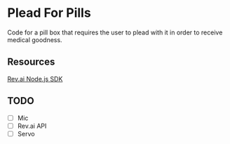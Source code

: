 # Plead For Pills

Code for a pill box that requires the user to plead with it in order to receive medical goodness. 

## Resources

[Rev.ai Node.js SDK](https://github.com/revdotcom/revai-node-sdk)

## TODO

- [ ] Mic
- [ ] Rev.ai API
- [ ] Servo
